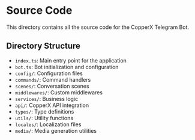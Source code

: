 # Source Code

This directory contains all the source code for the CopperX Telegram Bot.

## Directory Structure

- `index.ts`: Main entry point for the application
- `bot.ts`: Bot initialization and configuration
- `config/`: Configuration files
- `commands/`: Command handlers
- `scenes/`: Conversation scenes
- `middlewares/`: Custom middlewares
- `services/`: Business logic
- `api/`: CopperX API integration
- `types/`: Type definitions
- `utils/`: Utility functions
- `locales/`: Localization files
- `media/`: Media generation utilities